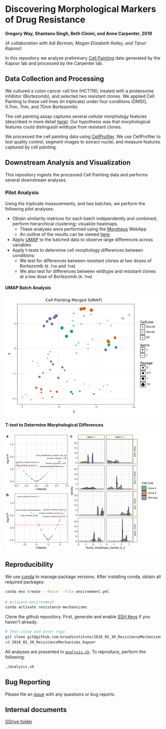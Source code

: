 # Discovering Morphological Markers of Drug Resistance

**Gregory Way, Shantanu Singh, Beth Cimini, and Anne Carpenter, 2019**

_(A collaboration with Adi Berman, Megan Elizabeth Kelley, and Tarun Kapoor)_

In this repository we analyze preliminary [Cell Painting](https://doi.org/10.1038/nprot.2016.105) data generated by the Kapoor lab and processed by the Carpenter lab.

## Data Collection and Processing

We cultured a colon cancer cell line (HCT116), treated with a proteosome inhibitor (Bortezomib), and selected two resistant clones.
We applied Cell Painting to these cell lines (in triplicate) under four conditions (DMSO, 0.7nm, 7nm, and 70nm Bortezomib).

The cell painting assay captures several cellular morphology features (described in more detail [here](https://github.com/carpenterlab/2016_bray_natprot/wiki/What-do-Cell-Painting-features-mean%3F)).
Our hypothesis was that morphological features could distinguish wildtype from resistant clones.

We processed the cell painting data using [CellProfiler](https://cellprofiler.org/).
We use CellProfiler to test quality control, segment images to extract nuclei, and measure features captured by cell painting.

## Downstream Analysis and Visualization

This repository ingests the processed Cell Painting data and performs several downstream analyses.

### Pilot Analysis

Using the triplicate measurements, and two batches, we perform the following pilot analyses:

* Obtain similarity matrices for each batch independently and combined; perform hierarchical clustering; visualize heatmaps.
  * These analyses were performed using the [Morpheus](https://software.broadinstitute.org/morpheus/) WebApp
  * An outline of the results can be viewed [here](figures/morpheus).
* Apply [UMAP](https://github.com/lmcinnes/umap) to the batched data to observe large differences across variables
* Apply t-tests to determine cell morphology differences between conditions:
  * We test for differences between resistant clones at two doses of Bortezomib (`0.7nm` and `7nm`)
  * We also test for differences between wildtype and resistant clones at a low dose of Bortezomib (`0.7nm`)

#### UMAP Batch Analysis

![UMAP](https://raw.githubusercontent.com/broadinstitute/2018_05_30_ResistanceMechanisms_Kapoor/master/figures/merged_umap.png)

#### T-test to Determine Morphological Differences

![ttest](https://raw.githubusercontent.com/broadinstitute/2018_05_30_ResistanceMechanisms_Kapoor/master/figures/dosage_feature_figure.png)

## Reproducibility

We use [conda](https://conda.io/en/latest/) to manage package versions.
After installing conda, obtain all required packages:

```bash
conda env create --force --file environment.yml

# Activate environment
conda activate resistance-mechansisms
```

Clone the github repository.
First, generate and enable [SSH Keys](https://help.github.com/en/articles/generating-a-new-ssh-key-and-adding-it-to-the-ssh-agent) if you haven't already.

```bash
# Then clone and enter repo
git clone git@github.com:broadinstitute/2018_05_30_ResistanceMechanisms_Kapoor.git
cd 2018_05_30_ResistanceMechanisms_Kapoor
```

All analyses are presented in [`analysis.sh`](analysis.sh).
To reproduce, perform the following:

```bash
./analysis.sh
```

## Bug Reporting

Please file an [issue](https://github.com/broadinstitute/2018_05_30_ResistanceMechanisms_Kapoor/issues) with any questions or bug reports.


## Internal documents

[GDrive folder](https://drive.google.com/drive/folders/1a1V_JsvpBrSkpTDBE_Yy_s6TtBDC4HLv)

